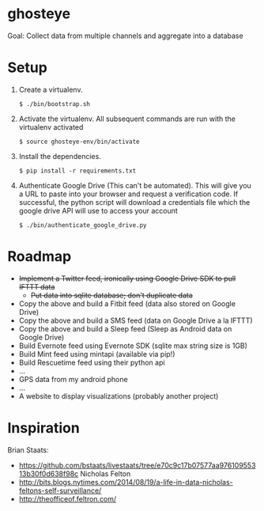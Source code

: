 ghosteye
========

Goal: Collect data from multiple channels and aggregate into a database

Setup
=======
1. Create a virtualenv.

    ```
    $ ./bin/bootstrap.sh
    ```

2. Activate the virtualenv.  All subsequent commands are run with the virtualenv activated

    ```
    $ source ghosteye-env/bin/activate
    ```

3. Install the dependencies.  

    ```
    $ pip install -r requirements.txt
    ```

4. Authenticate Google Drive (This can't be automated).  This will give you a URL to paste into your browser and request a verification code.  If successful, the python script will download a credentials file which the google drive API will use to access your account

    ```
    $ ./bin/authenticate_google_drive.py
    ```


Roadmap
=======

*   ~~Implement a Twitter feed, ironically using Google Drive SDK to pull IFTTT data~~
    *   ~~Put data into sqlite database; don't duplicate data~~
*   Copy the above and build a Fitbit feed (data also stored on Google Drive)
*   Copy the above and build a SMS feed (data on Google Drive a la IFTTT)
*   Copy the above and build a Sleep feed (Sleep as Android data on Google Drive)
*   Build Evernote feed using Evernote SDK (sqlite max string size is 1GB)
*   Build Mint feed using mintapi (available via pip!)
*   Build Rescuetime feed using their python api 
*   ...
*   GPS data from my android phone
*   ...
*   A website to display visualizations (probably another project)

Inspiration
=======
Brian Staats: 
- https://github.com/bstaats/livestaats/tree/e70c9c17b07577aa97610955313b30f0d638f98c
Nicholas Felton 
- http://bits.blogs.nytimes.com/2014/08/19/a-life-in-data-nicholas-feltons-self-surveillance/
- http://theofficeof.feltron.com/
